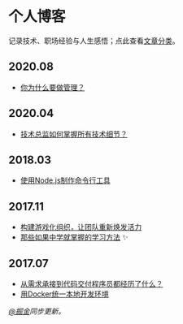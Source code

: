 # 个人博客

记录技术、职场经验与人生感悟；点此查看[文章分类](https://github.com/zhanglingx/Blog/labels)。

## 2020.08
* [你为什么要做管理？](https://github.com/zhanglingx/blog/issues/9)

## 2020.04
* [技术总监如何掌握所有技术细节？](https://github.com/zhanglingx/blog/issues/8)

## 2018.03

- [使用Node.js制作命令行工具](https://github.com/zhanglingx/blog/issues/6)

## 2017.11

* [构建游戏化组织，让团队重新焕发活力](https://github.com/zhanglingx/Blog/issues/4)
* [那些如果中学就掌握的学习方法](https://github.com/zhanglingx/blog/issues/3) ✨

## 2017.07

* [从需求承接到代码交付程序员都经历了什么？](https://github.com/zhanglingx/Blog/issues/2)
* [用Docker统一本地开发环境](https://github.com/zhanglingx/Blog/issues/1)

_[@掘金](https://juejin.im/user/59e6e9acf265da43111f4c21/collections?type=created)同步更新。_
